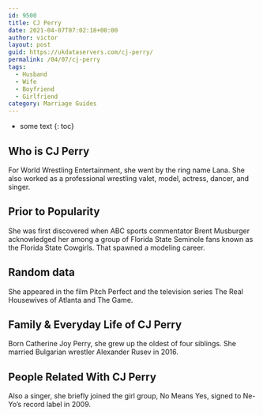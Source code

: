 ```yaml
---
id: 9500
title: CJ Perry
date: 2021-04-07T07:02:18+00:00
author: victor
layout: post
guid: https://ukdataservers.com/cj-perry/
permalink: /04/07/cj-perry
tags:
  - Husband
  - Wife
  - Boyfriend
  - Girlfriend
category: Marriage Guides
---
```


* some text
{: toc}


## Who is CJ Perry



For World Wrestling Entertainment, she went by the ring name Lana. She also worked as a professional wrestling valet, model, actress, dancer, and singer.

                
                
                
## Prior to Popularity



She was first discovered when ABC sports commentator Brent Musburger acknowledged her among a group of Florida State Seminole fans known as the Florida State Cowgirls. That spawned a modeling career.

                
                
                
## Random data



She appeared in the film Pitch Perfect and the television series The Real Housewives of Atlanta and The Game.

                
                
                
## Family & Everyday Life of CJ Perry



Born Catherine Joy Perry, she grew up the oldest of four siblings. She married Bulgarian wrestler Alexander Rusev in 2016.

                
                
                
## People Related With CJ Perry



Also a singer, she briefly joined the girl group, No Means Yes, signed to Ne-Yo&#8217;s record label in 2009.

                
              
            
          
          
          